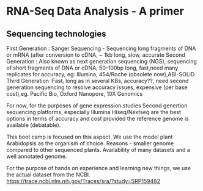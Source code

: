 # RNA-Seq Data Analysis - A primer

## Sequencing technologies
  First Generation : Sanger Sequencing - Sequencing long fragments of DNA or mRNA (after conversion to cDNA, ~ 1kb long, slow, accurate
  Second Generation : Also known as next generation sequencing (NGS), sequencing of short fragments of DNA or cDNA, 50-100bp long, fast,need many replicates for accuracy, eg: Illumina, 454/Roche (obsolete now),ABI-SOLiD
  Third Generation :Fast, long as in several KBs, accuracy??, need second generation sequencing to resolve accuracy issues, expensive (per base cost),eg. Pacific Bio, Oxford Nanopore, 10X Genomics
  
For now, for the purposes of gene expression studies Second genertion sequencing platforms, especially Illumina Hiseq/Nextseq are the best options in terms of
accuracy and cost provided the reference genome is available (debatable). 

This boot camp is focused on this aspect. We use the model plant Arabidopsis as the organism of choice. Reasons - smaller genome compared to other sequenced plants. Availability of many datasets and a well annotated genome.

For the purpose of hands on experience and learning new things, we use the actual dataset from the NCBI. https://trace.ncbi.nlm.nih.gov/Traces/sra/?study=SRP159482
